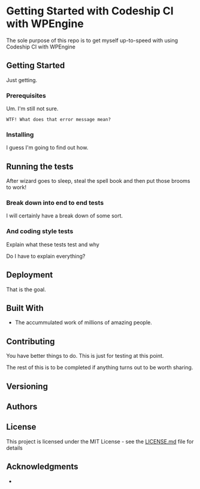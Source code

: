 # Getting Started with Codeship CI with WPEngine

The sole purpose of this repo is to get myself up-to-speed with using Codeship CI with WPEngine

## Getting Started

Just getting.

### Prerequisites

Um. I'm still not sure. 
```
WTF! What does that error message mean?
```

### Installing

I guess I'm going to find out how. 

## Running the tests

After wizard goes to sleep, steal the spell book and then put those brooms to work!

### Break down into end to end tests

I will certainly have a break down of some sort. 

### And coding style tests

Explain what these tests test and why

Do I have to explain everything? 

## Deployment

That is the goal. 

## Built With

* The accummulated work of millions of amazing people. 

## Contributing

You have better things to do. This is just for testing at this point. 


The rest of this is to be completed if anything turns out to be worth sharing. 

## Versioning



## Authors


## License

This project is licensed under the MIT License - see the [LICENSE.md](LICENSE.md) file for details

## Acknowledgments

*
